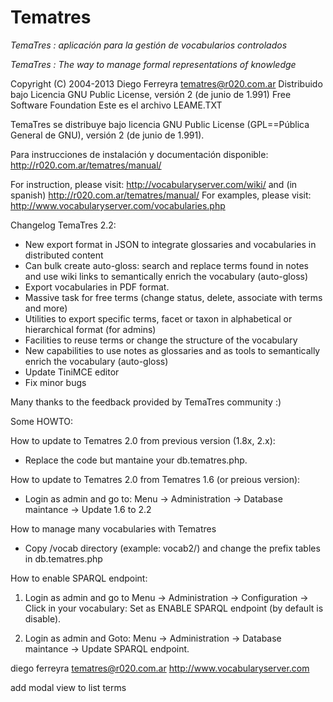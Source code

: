 # Tematres

*TemaTres : aplicación para la gestión de vocabularios controlados*

*TemaTres : The way to manage formal representations of knowledge*

Copyright (C) 2004-2013 Diego Ferreyra tematres@r020.com.ar
Distribuido bajo Licencia GNU Public License, versión 2 (de junio de 1.991) Free Software Foundation
Este es el archivo LEAME.TXT

TemaTres se distribuye bajo licencia GNU Public License (GPL==Pública General de GNU), versión 2 (de junio de 1.991).

Para instrucciones de instalación y documentación disponible: http://r020.com.ar/tematres/manual/

For instruction, please visit: http://vocabularyserver.com/wiki/ and (in spanish) http://r020.com.ar/tematres/manual/
For examples, please visit: http://www.vocabularyserver.com/vocabularies.php

Changelog TemaTres 2.2:
- New export format in JSON to integrate glossaries and vocabularies in distributed content
- Can bulk create auto-gloss: search and replace terms found in notes and use wiki links to semantically enrich the vocabulary (auto-gloss)
- Export vocabularies in PDF format.
- Massive task for free terms (change status, delete, associate with terms and more)
- Utilities to export specific terms, facet or taxon in alphabetical or hierarchical format (for admins)
- Facilities to reuse terms or change the structure of the vocabulary
- New capabilities to use notes as glossaries and as tools to semantically enrich the vocabulary (auto-gloss)
- Update TiniMCE editor
- Fix minor bugs

Many thanks to the feedback provided by TemaTres community :)

Some HOWTO:

How to update to Tematres 2.0 from previous version (1.8x, 2.x):
- Replace the code but mantaine your db.tematres.php.

How to update to Tematres 2.0 from Tematres 1.6 (or preious version):
- Login as admin and go to: Menu -> Administration -> Database maintance -> Update 1.6 to 2.2

How to manage many vocabularies with Tematres
- Copy /vocab directory (example: vocab2/) and change the prefix tables in db.tematres.php

How to enable SPARQL endpoint:
1) Login as admin and go to Menu -> Administration -> Configuration -> Click in your vocabulary: Set as ENABLE SPARQL endpoint (by default is disable).

2) Login as admin and Goto: Menu -> Administration -> Database maintance -> Update SPARQL endpoint.


diego ferreyra
tematres@r020.com.ar
http://www.vocabularyserver.com

add modal view to list terms
